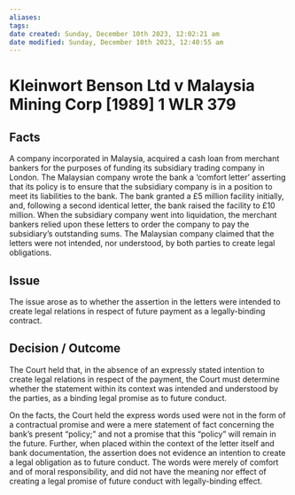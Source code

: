 ```yaml
---
aliases: 
tags: 
date created: Sunday, December 10th 2023, 12:02:21 am
date modified: Sunday, December 10th 2023, 12:40:55 am
---
```


# Kleinwort Benson Ltd v Malaysia Mining Corp [1989] 1 WLR 379

## Facts

A company incorporated in Malaysia, acquired a cash loan from merchant bankers for the purposes of funding its subsidiary trading company in London. The Malaysian company wrote the bank a ‘comfort letter’ asserting that its policy is to ensure that the subsidiary company is in a position to meet its liabilities to the bank. The bank granted a £5 million facility initially, and, following a second identical letter, the bank raised the facility to £10 million. When the subsidiary company went into liquidation, the merchant bankers relied upon these letters to order the company to pay the subsidiary’s outstanding sums. The Malaysian company claimed that the letters were not intended, nor understood, by both parties to create legal obligations.

## Issue

The issue arose as to whether the assertion in the letters were intended to create legal relations in respect of future payment as a legally-binding contract. 

## Decision / Outcome

The Court held that, in the absence of an expressly stated intention to create legal relations in respect of the payment, the Court must determine whether the statement within its context was intended and understood by the parties, as a binding legal promise as to future conduct.

On the facts, the Court held the express words used were not in the form of a contractual promise and were a mere statement of fact concerning the bank’s present “policy;” and not a promise that this “policy” will remain in the future. Further, when placed within the context of the letter itself and bank documentation, the assertion does not evidence an intention to create a legal obligation as to future conduct. The words were merely of comfort and of moral responsibility, and did not have the meaning nor effect of creating a legal promise of future conduct with legally-binding effect.
